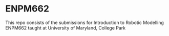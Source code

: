 # ENPM662
This repo consists of the submissions for Introduction to Robotic Modelling ENPM662 taught at University of Maryland, College Park
